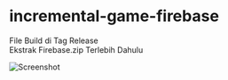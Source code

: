 # incremental-game-firebase

File Build di Tag Release<br>
Ekstrak Firebase.zip Terlebih Dahulu

![Screenshot](https://raw.githubusercontent.com/SyifaAinnur/incremental-game-firebase/Untitled.png)
